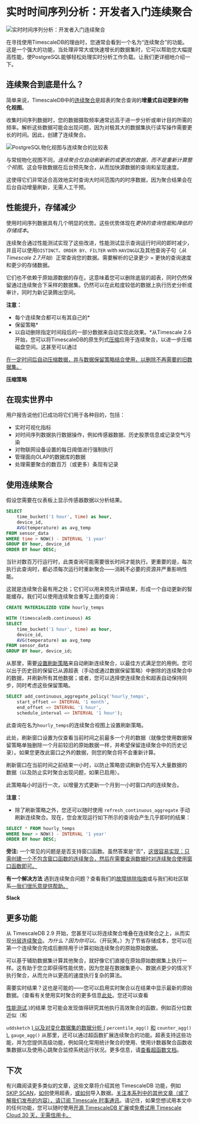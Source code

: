 # 实时时间序列分析：开发者入门连续聚合

![实时时间序列分析：开发者入门连续聚合](/blog/content/images/size/w2000/2024/11/Real-time-analytics-for-time-series_cont-aggregates-1.png)

在寻找使用TimescaleDB的理由时，您通常会看到一个名为“连续聚合”的功能。这是一个强大的功能，当处理非常大或快速增长的数据集时，它可以帮助您大幅提高性能，使PostgreSQL能够轻松处理实时分析工作负载。让我们更详细地介绍一下。

## 连续聚合到底是什么？

简单来说，TimescaleDB中的[连续聚合](https://docs.timescale.com/use-timescale/latest/continuous-aggregates/about-continuous-aggregates/?ref=timescale.com)是超表的聚合查询的**增量式自动更新的物化视图**。

收集时间序列数据时，您的数据摄取频率通常远高于进一步分析或审计目的所需的频率。解析这些数据可能会出现问题，因为对极其大的数据集执行读写操作需要更长的时间。因此，创建了连续聚合。

![PostgreSQL物化视图与连续聚合的比较表](https://www.timescale.com/blog/content/images/2024/11/Real-Time-Analytics-for-Time-Series_Continuous-aggregates-vs-materialized-views.png)

与常规物化视图不同，*连续聚合仅自动刷新新的或更改的数据，而不是重新计算整个视图*。这会导致数据在后台预先聚合，从而加快源数据的查询和呈现速度。

这使得它们非常适合高效地实时查询大时间范围内的时序数据，因为聚合结果会在后台自动增量刷新，无需人工干预。

## 性能提升，存储减少

使用时间序列数据具有几个明显的优势。这些优势体现在*更快的查询性能*和*降低的存储成本*。

连续聚合通过性能测试实现了这些改进，性能测试显示查询运行时间的即时减少，并且可以使用`DISTINCT`、`ORDER BY`、`FILTER` with `HAVING`以及其他查询子句（*从Timescale 2.7开始*）正常查询您的数据。需要解析的记录更少 = 更快的查询速度和更少的存储数据。

它们也不依赖于原始源数据的存在。这意味着您可以删除底层的超表，同时仍然保留通过连续聚合下采样的数据集。仍然可以在此粒度较低的数据上执行历史分析或审计，同时为新记录腾出空间。

**注意：**
* 每个连续聚合都可以有其自己的*
* 保留策略*
* 以自动删除指定时间段后的一部分数据来自动实现此效果。*从Timescale 2.6开始，您可以将TimescaleDB的原生列式[压缩](https://docs.timescale.com/use-timescale/latest/continuous-aggregates/compression-on-continuous-aggregates/?ref=timescale.com)应用于连续聚合，以进一步压缩磁盘空间。这甚至可以通过

[在一定时间后自动压缩数据，并与数据保留策略结合使用，以删除不再需要的旧数据集。](https://docs.timescale.com/use-timescale/latest/continuous-aggregates/compression-on-continuous-aggregates/?ref=timescale.com#compression-policies-on-continuous-aggregates)

**压缩策略**

## 在现实世界中

用户报告说他们已成功将它们用于各种目的，包括：

- 实时可视化指标
- 对时间序列数据执行数据操作，例如传感器数据、历史股票信息或记录空气污染
- 对物联网设备设置的每日阈值进行强制执行
- 管理面向OLAP的数据库的数据
- 处理需要聚合的数百万（或更多）条现有记录

## 使用连续聚合

假设您需要在仪表板上显示传感器数据以分析结果。

```sql
SELECT
    time_bucket('1 hour', time) as hour,
    device_id,
    AVG(temperature) as avg_temp
FROM sensor_data
WHERE time > NOW() - INTERVAL '1 year'
GROUP BY hour, device_id
ORDER BY hour DESC;
```

当针对数百万行运行时，此类查询可能需要很长时间才能执行。更重要的是，每次执行此查询时，都必须每次运行时重新聚合——消耗不必要的资源并严重影响性能。

这就是连续聚合最有用之处；它们可以用来预先计算结果，形成一个自动更新的智能缓存。我们可以使用连续聚合重写上面的查询：

```sql
CREATE MATERIALIZED VIEW hourly_temps
```
```sql
WITH (timescaledb.continuous) AS
SELECT
    time_bucket('1 hour', time) as hour,
    device_id,
    AVG(temperature) as avg_temp
FROM sensor_data
GROUP BY hour, device_id;
```

从那里，需要[设置刷新策略](https://docs.timescale.com/use-timescale/latest/continuous-aggregates/refresh-policies/?ref=timescale.com)来自动刷新连续聚合，以最佳方式满足您的用例。您可以出于历史目的保留已从源超表（手动或通过数据保留策略）中删除的连续聚合中的数据，并刷新所有其他数据；或者，您可以选择使连续聚合和超表自动保持同步，同时考虑这些保留策略。

```sql
SELECT add_continuous_aggregate_policy('hourly_temps',
    start_offset => INTERVAL '1 month',
    end_offset => INTERVAL '1 hour',
    schedule_interval => INTERVAL '1 hour');
```

此查询在名为`hourly_temps`的连续聚合视图上设置刷新策略。

此处，刷新窗口设置为仅查看当前时间之前最多一个月的数据（就像您使用数据保留策略单独删除一个月前较旧的原始数据一样，并希望保留连续聚合中的历史记录）。如果您更改此窗口之外的数据，则您的聚合将不会重新计算。

刷新窗口在当前时间之前结束一小时，以防止策略尝试刷新仍在写入大量数据的 数据（以及防止实时聚合出现问题，如果已启用）。

此策略每小时运行一次，以增量方式更新一个月到一小时窗口内的连续聚合。

**注意：**
* 除了刷新策略之外，您还可以随时使用 `refresh_continuous_aggregate` 手动刷新连续聚合。现在，您会发现运行如下所示的查询会产生几乎即时的结果：

```sql
SELECT * FROM hourly_temps
WHERE hour > NOW() - INTERVAL '1 year'
ORDER BY hour DESC;
```

**旁注:** 一个常见的问题是是否支持窗口函数。虽然答案是“否”，[这很容易实现：只需创建一个不包含窗口函数的连续聚合，然后在需要查询数据时对连续聚合使用窗口函数即可。](https://docs.timescale.com/use-timescale/latest/continuous-aggregates/create-a-continuous-aggregate/?ref=timescale.com#use-continuous-aggregates-with-window-functions)

__有一个解决方法__
遇到连续聚合问题？查看我们的[故障排除指南](https://docs.timescale.com/use-timescale/latest/continuous-aggregates/troubleshooting/?ref=timescale.com)或与我们和社区联系[—我们很乐意提供帮助。](https://timescale.slack.com/?ref=timescale.com)

__Slack__

## 更多功能

从 TimescaleDB 2.9 开始，您甚至可以将连续聚合堆叠在连续聚合之上，从而实现[分层连续聚合](https://www.timescale.com/blog/an-incremental-materialized-view-on-steroids-how-we-made-continuous-aggregates-even-better/)。*为什么？因为你可以。*（开玩笑。）为了节省存储成本，您可以在第一个连续聚合完成后删除用于计算初始连续聚合的原始原始数据。

可以基于辅助数据集计算其他聚合，就好像它们直接在原始原始数据集上执行一样。这有助于您立即获得性能优势，因为您是在数据集更小、数据点更少的情况下执行聚合，从而允许以更高的速度执行复杂的算法。

需要实时结果？这也是可能的——您可以启用实时聚合以在结果中显示最新的原始数据。（查看有关使用实时聚合的更多信息[此处](https://docs.timescale.com/use-timescale/latest/continuous-aggregates/real-time-aggregates/?ref=timescale.com)。您还可以查看

[性能测试](https://www.timescale.com/blog/achieving-the-best-of-both-worlds-ensuring-up-to-date-results-with-real-time-aggregation/#:~:text=Josh%20Lockerman.-,Testing%20Real%2DTime%20Aggregation,-In%20the%20following).)的结果
您可能会发现值得研究其他执行高效聚合的函数，例如百分位数近似（和

`uddsketch`
[) 以及对变化数据集的数据分析 (](https://docs.timescale.com/api/latest/hyperfunctions/percentile-approximation/uddsketch/?ref=timescale.com#uddsketch-and-percentile_agg-functions)
`percentile_agg()`
[和](https://docs.timescale.com/api/latest/hyperfunctions/counters-and-gauges/counter_agg/?ref=timescale.com)
`counter_agg()`
[).](https://docs.timescale.com/api/latest/hyperfunctions/counters-and-gauges/gauge_agg/?ref=timescale.com)
`gauge_agg()`
从那里，还可以通过超函数扩展连续聚合的功能。超表支持这些功能，并为您提供高级功能，例如简化常用统计聚合的使用、使用计数器聚合函数收集数据以及使用心跳聚合监控系统运行状况。更多信息，请[查看超函数文档](https://docs.timescale.com/use-timescale/latest/hyperfunctions/?ref=timescale.com)。


## 下次

有兴趣阅读更多类似的文章，这些文章将介绍其他 TimescaleDB 功能，例如[SKIP SCAN](https://www.timescale.com/blog/skip-scan-under-load/)，[如何](https://www.timescale.com/blog/scale-postgresql-via-partitioning-hypertables/)使用超表，[或如何](https://www.timescale.com/blog/benchmarking-postgresql-batch-ingest/)导入数据。[关注本系列中的其他文章（或了解我们发布的内容），请订阅 Timescale 时事通讯](https://www.timescale.com/signup/newsletter?ref=timescale.com)。请记住，如果您想试用本文中的任何功能，您可以随时使用[开源 TimescaleDB 扩展](https://github.com/timescale/timescaledb?ref=timescale.com)或[免费试用 Timescale Cloud 30 天，无需信用卡。](https://console.cloud.timescale.com/signup?ref=timescale.com)